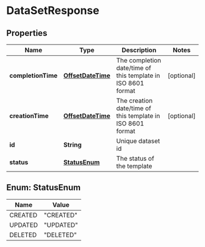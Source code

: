 
# DataSetResponse

## Properties
Name | Type | Description | Notes
------------ | ------------- | ------------- | -------------
**completionTime** | [**OffsetDateTime**](OffsetDateTime.md) | The completion date/time of this template in ISO 8601 format |  [optional]
**creationTime** | [**OffsetDateTime**](OffsetDateTime.md) | The creation date/time of this template in ISO 8601 format |  [optional]
**id** | **String** | Unique dataset id | 
**status** | [**StatusEnum**](#StatusEnum) | The status of the template | 


<a name="StatusEnum"></a>
## Enum: StatusEnum
Name | Value
---- | -----
CREATED | &quot;CREATED&quot;
UPDATED | &quot;UPDATED&quot;
DELETED | &quot;DELETED&quot;



